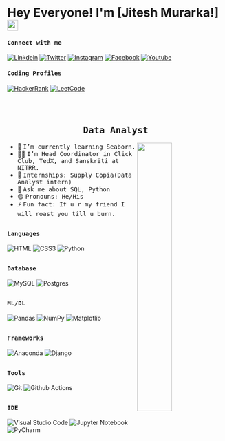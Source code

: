 # Hey Everyone! I'm [Jitesh Murarka!] <img src="https://github.com/himanshusharma89/himanshusharma89/blob/master/Hi.gif" width="25px">

<h4><b><samp>Connect with me</samp></b></h4>

[![Linkdein](https://img.shields.io/badge/LinkedIn-0077B5?style=for-the-badge&logo=linkedin&logoColor=white)](https://www.linkedin.com/in/jitesh-murarka-68b558204/)
[![Twitter](https://img.shields.io/badge/Twitter-1DA1F2?style=for-the-badge&logo=twitter&logoColor=white)](https://twitter.com/2Murarka)
[![Instagram](https://img.shields.io/badge/Instagram-E4405F?style=for-the-badge&logo=instagram&logoColor=white)](https://www.instagram.com/jiteshmurarka/)
[![Facebook](https://img.shields.io/badge/Facebook-1877F2?style=for-the-badge&logo=facebook&logoColor=white)](https://www.facebook.com/jitesh.murarka.5/)
[![Youtube](https://img.shields.io/badge/YouTube-FF0000?style=for-the-badge&logo=youtube&logoColor=white)](https://www.youtube.com/@907_jiteshmurarka9/featured)


<h4><b><samp>Coding Profiles</samp></b></h4>

[![HackerRank](https://img.shields.io/badge/-Hackerrank-2EC866?style=for-the-badge&logo=HackerRank&logoColor=white)](https://www.hackerrank.com/jiteshmurarka12?hr_r=1)
[![LeetCode](https://img.shields.io/badge/-LeetCode-FFA116?style=for-the-badge&logo=LeetCode&logoColor=black)](https://leetcode.com/jiteshmurarka12/)

<br/><br/>

<p align="center"><h2 align="center"><samp> Data Analyst </samp></h2></p>

<div>
<img align="right" src="https://github.com/himanshusharma89/himanshusharma89/blob/master/coding.gif" width="40%"/>

- 🔭 <samp>I’m currently learning Seaborn.
- ✍🏻 <samp>I’m Head Coordinator in Click Club, TedX, and Sanskriti at NITRR.
- 👯 <samp>Internships: Supply Copia(Data Analyst intern)
- 💬 <samp>Ask me about SQL, Python
- 😄 <samp>Pronouns: He/His
- ⚡ <samp>Fun fact: If u r my friend I will roast you till u burn.

</div>

##

<h4><b><samp>Languages</samp></b></h4>

![HTML](https://img.shields.io/badge/HTML5-E34F26?style=for-the-badge&logo=html5&logoColor=white)
![CSS3](https://img.shields.io/badge/CSS3-1572B6?style=for-the-badge&logo=css3&logoColor=white)
![Python](https://img.shields.io/badge/python-3670A0?style=for-the-badge&logo=python&logoColor=ffdd54)

##

<h4><b><samp>Database</samp></b></h4>

![MySQL](https://img.shields.io/badge/MySQL-00000F?style=for-the-badge&logo=mysql&logoColor=white)
![Postgres](https://img.shields.io/badge/postgres-%23316192.svg?style=for-the-badge&logo=postgresql&logoColor=white)


##

<h4><b><samp>ML/DL</samp></b></h4>

![Pandas](https://img.shields.io/badge/pandas-%23150458.svg?style=for-the-badge&logo=pandas&logoColor=white)
![NumPy](https://img.shields.io/badge/numpy-%23013243.svg?style=for-the-badge&logo=numpy&logoColor=white)
![Matplotlib](https://img.shields.io/badge/Matplotlib-%23ffffff.svg?style=for-the-badge&logo=Matplotlib&logoColor=black)




##

<h4><b><samp>Frameworks</samp></b></h4>

![Anaconda](https://img.shields.io/badge/Anaconda-%2344A833.svg?style=for-the-badge&logo=anaconda&logoColor=white)
![Django](https://img.shields.io/badge/django-%23092E20.svg?style=for-the-badge&logo=django&logoColor=white)


##

<h4><b><samp>Tools </samp></b></h4>

![Git](https://img.shields.io/badge/Git-F05032?style=for-the-badge&logo=git&logoColor=white)
![Github Actions](https://img.shields.io/badge/Github_Actions-2088FF?style=flat-square&logo=Github-Actions&logoColor=ffffff)

##

<h4><b><samp>IDE</samp></b></h4>

![Visual Studio Code](https://img.shields.io/badge/Visual_Studio_Code-0078D4?style=for-the-badge&logo=visual%20studio%20code&logoColor=white)
![Jupyter Notebook](https://img.shields.io/badge/jupyter-%23FA0F00.svg?style=for-the-badge&logo=jupyter&logoColor=white)
![PyCharm](https://img.shields.io/badge/pycharm-143?style=for-the-badge&logo=pycharm&logoColor=black&color=black&labelColor=green)

